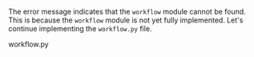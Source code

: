 The error message indicates that the `workflow` module cannot be found. This is because the `workflow` module is not yet fully implemented. Let's continue implementing the `workflow.py` file.

workflow.py
